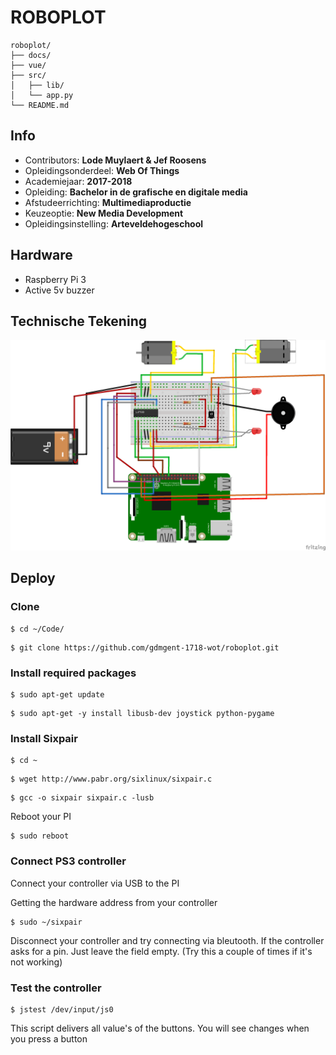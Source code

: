 ROBOPLOT
==================================

	roboplot/
	├── docs/
	├── vue/
	├── src/
	│	├── lib/
	│	└── app.py
	└── README.md


## Info

- Contributors: **Lode Muylaert & Jef Roosens**
- Opleidingsonderdeel: **Web Of Things**
- Academiejaar: **2017-2018**
- Opleiding: **Bachelor in de grafische en digitale media**
- Afstudeerrichting: **Multimediaproductie**
- Keuzeoptie: **New Media Development**
- Opleidingsinstelling: **Arteveldehogeschool**

## Hardware

- Raspberry Pi 3
- Active 5v buzzer

## Technische Tekening

![Robotplot Connections](https://github.com/gdmgent-1718-wot/roboplot/blob/master/docs/Roboplot_Schema.png)

## Deploy

### Clone

```
$ cd ~/Code/
```

```
$ git clone https://github.com/gdmgent-1718-wot/roboplot.git
```

### Install required packages

```
$ sudo apt-get update
```

```
$ sudo apt-get -y install libusb-dev joystick python-pygame
```

### Install Sixpair

```
$ cd ~
```

```
$ wget http://www.pabr.org/sixlinux/sixpair.c
```

```
$ gcc -o sixpair sixpair.c -lusb
```

Reboot your PI

```
$ sudo reboot
```

### Connect PS3 controller

Connect your controller via USB to the PI

Getting the hardware address from your controller

```
$ sudo ~/sixpair
```

Disconnect your controller and try connecting via bleutooth. If the controller asks for a pin. Just leave the field empty. 
(Try this a couple of times if it's not working)


### Test the controller

```
$ jstest /dev/input/js0
```

This script delivers all value's of the buttons. You will see changes when you press a button






